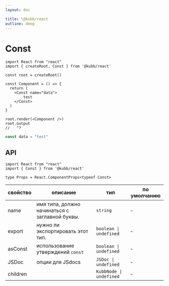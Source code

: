 ```yaml
---
layout: doc

title: \@kubb/react
outline: deep
---
```


# Const

```tsx
import React from "react"
import { createRoot, Const } from '@kubb/react'

const root = createRoot()

const Component = () => {
  return (
    <Const name="data">
        test
    </Const>
  )
}

root.render(<Component />)
root.output
//   ^?
```


```typescript
const data = "test"
```

## API

```tsx
import React from "react"
import { Const } from '@kubb/react'

type Props = React.ComponentProps<typeof Const>
```

| свойство | описание                                                         | тип                      | по умолчанию |
|----------|------------------------------------------------------------------|--------------------------|--------------|
| name     | имя типа, должно начинаться с заглавной буквы.                   | `string`                 | -            |
| export   | нужно ли экспортировать этот тип.                                | `boolean \|  undefined`  | -            |
| asConst  | использование утверждений `const`                                | `boolean \|  undefined`  | -            |
| JSDoc    | опции для JSdocs                                                 | `JSDoc \|  undefined`    | -            |
| children |                                                                  | `KubbNode \|  undefined` | -            |
